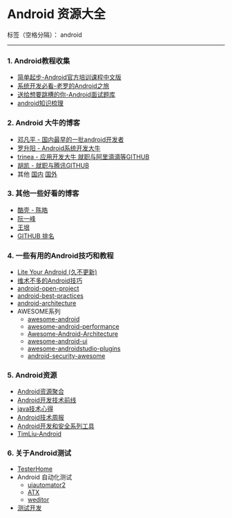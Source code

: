 # Android 资源大全

标签（空格分隔）： android

---
### 1. Android教程收集
- [简单起步-Android官方培训课程中文版](http://hukai.me/android-training-course-in-chinese/index.html)
- [系统开发必看-老罗的Android之旅](https://www.kancloud.cn/alex_wsc/androids/401771)
- [送给想要跳槽的你-Android面试题库](http://www.jackywang.tech/AndroidInterview-Q-A/chinese/)
- [android知识梳理](https://www.jianshu.com/p/fd82d18994ce)

### 2. Android 大牛的博客
- [邓凡平 - 国内最早的一批android开发者](https://blog.csdn.net/innost)
- [罗升阳 - Android系统开发大牛](https://blog.csdn.net/Luoshengyang)
- [trinea - 应用开发大牛 就职与阿里滴滴等](http://www.trinea.cn/)[GITHUB](https://github.com/Trinea)
- [胡凯 - 就职与腾讯](http://hukai.me)[GITHUB](https://github.com/kesenhoo)
- 其他 [国内](https://github.com/android-cn/android-dev-cn) [国外](https://github.com/android-cn/android-dev-com)

### 3. 其他一些好看的博客
- [酷壳 - 陈皓](https://coolshell.cn/)
- [阮一峰](http://www.ruanyifeng.com/home.html)
- [王垠](http://www.yinwang.org/)
- [GITHUB 排名](http://githubrank.com/)

### 4. 一些有用的Android技巧和教程
- [Lite Your Android (久不更新)](https://litesuits.com/)
- [维术不多的Android技巧](http://weishu.me/)
- [android-open-project](https://github.com/Trinea/android-open-project)
- [android-best-practices](https://github.com/futurice/android-best-practices)
- [android-architecture](https://github.com/googlesamples/android-architecture)
- AWESOME系列
  - [awesome-android](https://github.com/JStumpp/awesome-android)
  - [awesome-android-performance](https://github.com/Juude/awesome-android-performance)
  - [Awesome-Android-Architecture](https://github.com/Juude/Awesome-Android-Architecture)
  - [awesome-android-ui](https://github.com/wasabeef/awesome-android-ui)
  - [awesome-androidstudio-plugins](https://github.com/jiang111/awesome-androidstudio-plugins)
  - [android-security-awesome](https://github.com/ashishb/android-security-awesome)

### 5. Android资源
- [Android资源聚合](https://android-arsenal.com/free)
- [Android开发技术前线](https://github.com/hehonghui/android-tech-frontier)
- [java技术心得](https://github.com/aalansehaiyang/technology-talk)
- [Android技术周报](https://www.androidweekly.cn/)
- [Android开发和安全系列工具](https://blog.csdn.net/hp910315/article/details/55531815)
- [TimLiu-Android](https://github.com/Tim9Liu9/TimLiu-Android)


### 6. 关于Android测试
- [TesterHome](https://testerhome.com/)
- Android 自动化测试
  - [uiautomator2](http://www.itboth.com/d/Afyq2a/python-ui-android)
  - [ATX](https://github.com/NetEaseGame/ATX)
  - [weditor](https://github.com/openatx/weditor)
- [测试开发](http://debugtalk.com/)
